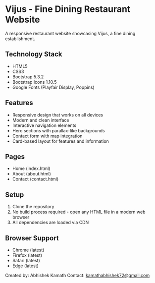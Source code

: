 Vijus - Fine Dining Restaurant Website
=====================================

A responsive restaurant website showcasing Vijus, a fine dining establishment.

Technology Stack
---------------
- HTML5
- CSS3
- Bootstrap 5.3.2
- Bootstrap Icons 1.10.5
- Google Fonts (Playfair Display, Poppins)

Features
--------
- Responsive design that works on all devices
- Modern and clean interface
- Interactive navigation elements
- Hero sections with parallax-like backgrounds
- Contact form with map integration
- Card-based layout for features and information

Pages
-----
- Home (index.html)
- About (about.html)
- Contact (contact.html)

Setup
-----
1. Clone the repository
2. No build process required - open any HTML file in a modern web browser
3. All dependencies are loaded via CDN

Browser Support
-------------
- Chrome (latest)
- Firefox (latest)
- Safari (latest)
- Edge (latest)

Created by: Abhishek Kamath
Contact: kamathabhishek72@gmail.com
